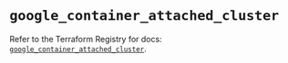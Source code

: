 # `google_container_attached_cluster`

Refer to the Terraform Registry for docs: [`google_container_attached_cluster`](https://registry.terraform.io/providers/hashicorp/google-beta/5.43.0/docs/resources/google_container_attached_cluster).
